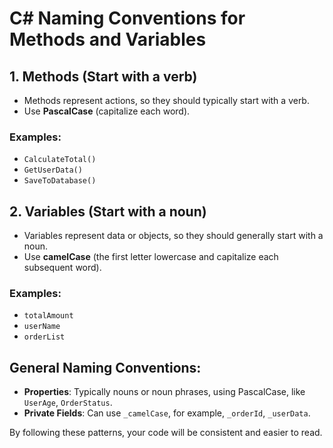 # C# Naming Conventions for Methods and Variables

## 1. Methods (Start with a **verb**)
- Methods represent actions, so they should typically start with a verb.
- Use **PascalCase** (capitalize each word).

### Examples:
- `CalculateTotal()`
- `GetUserData()`
- `SaveToDatabase()`

## 2. Variables (Start with a **noun**)
- Variables represent data or objects, so they should generally start with a noun.
- Use **camelCase** (the first letter lowercase and capitalize each subsequent word).

### Examples:
- `totalAmount`
- `userName`
- `orderList`

## General Naming Conventions:
- **Properties**: Typically nouns or noun phrases, using PascalCase, like `UserAge`, `OrderStatus`.
- **Private Fields**: Can use `_camelCase`, for example, `_orderId`, `_userData`.

By following these patterns, your code will be consistent and easier to read.
